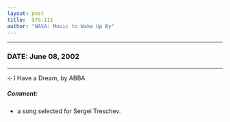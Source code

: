 ```yaml
---
layout: post
title:  STS-111
author: "NASA: Music to Wake Up By"
---
```


----
### DATE: June 08, 2002
----
⊹ I Have a Dream, by ABBA

##### Comment:
* a song selected for Sergei Treschev.
